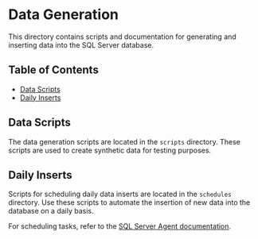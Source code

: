 # Data Generation

This directory contains scripts and documentation for generating and inserting data into the SQL Server database.

## Table of Contents
- [Data Scripts](#data-scripts)
- [Daily Inserts](#daily-inserts)

## Data Scripts
The data generation scripts are located in the `scripts` directory. These scripts are used to create synthetic data for testing purposes.

## Daily Inserts
Scripts for scheduling daily data inserts are located in the `schedules` directory. Use these scripts to automate the insertion of new data into the database on a daily basis.

For scheduling tasks, refer to the [SQL Server Agent documentation](https://docs.microsoft.com/en-us/sql/ssms/agent/sql-server-agent?view=sql-server-ver15).
